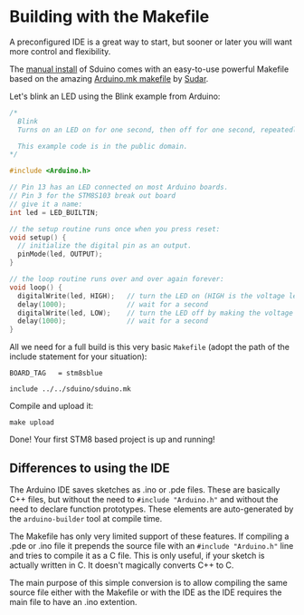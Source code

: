 # Building with the Makefile

A preconfigured IDE is a great way to start, but sooner or later you will
want more control and flexibility.

The [manual install](manual-install.md) of Sduino comes with an easy-to-use powerful
Makefile based on the amazing [Arduino.mk
makefile](https://github.com/sudar/Arduino-Makefile) by
[Sudar](http://sudarmuthu.com>).

Let's blink an LED using the Blink example from Arduino:

```c
/*
  Blink
  Turns on an LED on for one second, then off for one second, repeatedly.

  This example code is in the public domain.
*/

#include <Arduino.h>

// Pin 13 has an LED connected on most Arduino boards.
// Pin 3 for the STM8S103 break out board
// give it a name:
int led = LED_BUILTIN;

// the setup routine runs once when you press reset:
void setup() {
  // initialize the digital pin as an output.
  pinMode(led, OUTPUT);
}

// the loop routine runs over and over again forever:
void loop() {
  digitalWrite(led, HIGH);   // turn the LED on (HIGH is the voltage level)
  delay(1000);               // wait for a second
  digitalWrite(led, LOW);    // turn the LED off by making the voltage LOW
  delay(1000);               // wait for a second
}
```

All we need for a full build is this very basic `Makefile` (adopt the path
of the include statement for your situation):

```make
BOARD_TAG	= stm8sblue

include ../../sduino/sduino.mk
```

Compile and upload it:

	make upload

Done! Your first STM8 based project is up and running!



## Differences to using the IDE

The Arduino IDE saves sketches as .ino or .pde files. These are basically
C++ files, but without the need to `#include "Arduino.h"` and without the
need to declare function prototypes. These elements are auto-generated by
the `arduino-builder` tool at compile time.

The Makefile has only very limited support of these features. If compiling a
.pde or .ino file it prepends the source file with an `#include "Arduino.h"`
line and tries to compile it as a C file. This is only useful, if your
sketch is actually written in C. It doesn't magically converts C++ to C.

The main purpose of this simple conversion is to allow compiling the same
source file either with the Makefile or with the IDE as the IDE requires the
main file to have an .ino extention.
